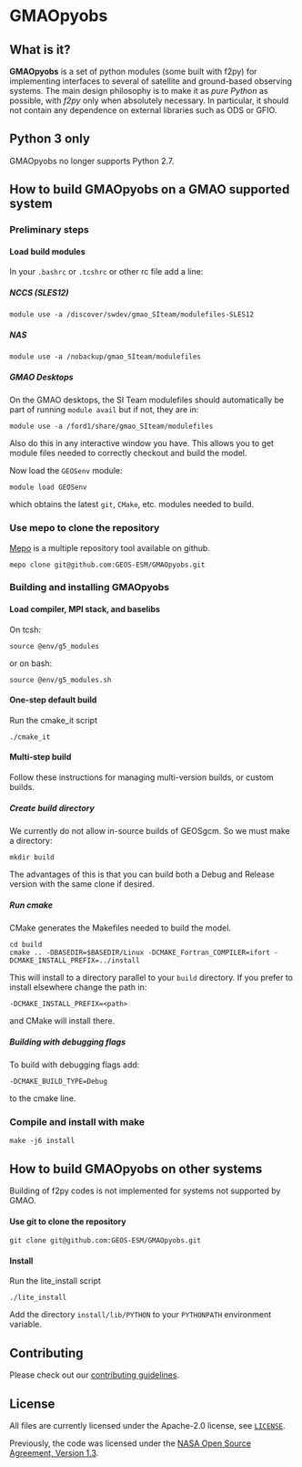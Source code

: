 # GMAOpyobs

## What is it?

**GMAOpyobs** is a set of python modules (some built with f2py) for
implementing interfaces to several of satellite and ground-based
observing systems. The main design philosophy is to make it as *pure
Python* as possible, with *f2py* only when absolutely necessary. In
particular, it should not contain any dependence on external libraries
such as ODS or GFIO.

## Python 3 only

GMAOpyobs no longer supports Python 2.7.


## How to build GMAOpyobs on a GMAO supported system 

### Preliminary steps

#### Load build modules

In your `.bashrc` or `.tcshrc` or other rc file add a line:

##### NCCS (SLES12)

```
module use -a /discover/swdev/gmao_SIteam/modulefiles-SLES12
```

##### NAS
```
module use -a /nobackup/gmao_SIteam/modulefiles
```

##### GMAO Desktops
On the GMAO desktops, the SI Team modulefiles should automatically be
part of running `module avail` but if not, they are in:

```
module use -a /ford1/share/gmao_SIteam/modulefiles
```

Also do this in any interactive window you have. This allows you to get module files needed to correctly checkout and build the model.

Now load the `GEOSenv` module:
```
module load GEOSenv
```
which obtains the latest `git`, `CMake`, etc. modules needed to build.

### Use mepo to clone the repository

[Mepo](https://github.com/GEOS-ESM/mepo) is a multiple repository tool available on github.

```
mepo clone git@github.com:GEOS-ESM/GMAOpyobs.git
```


### Building and installing GMAOpyobs

#### Load compiler, MPI stack, and baselibs
On tcsh:
```
source @env/g5_modules
```
or on bash:
```
source @env/g5_modules.sh
```
#### One-step default build
Run the cmake_it script
```
./cmake_it
```

#### Multi-step build
Follow these instructions for managing multi-version builds, or custom builds.

##### Create build directory
We currently do not allow in-source builds of GEOSgcm. So we must make a directory:
```
mkdir build
```
The advantages of this is that you can build both a Debug and Release version with the same clone if desired.

##### Run cmake
CMake generates the Makefiles needed to build the model.
```
cd build
cmake .. -DBASEDIR=$BASEDIR/Linux -DCMAKE_Fortran_COMPILER=ifort -DCMAKE_INSTALL_PREFIX=../install
```
This will install to a directory parallel to your `build` directory. If you prefer to install elsewhere change the path in:
```
-DCMAKE_INSTALL_PREFIX=<path>
```
and CMake will install there.

##### Building with debugging flags
To build with debugging flags add:
```
-DCMAKE_BUILD_TYPE=Debug
```
to the cmake line.

### Compile and install with make
```
make -j6 install
```

## How to build GMAOpyobs on other systems

Building of f2py codes is not implemented for systems not supported by GMAO.

#### Use git to clone the repository

```
git clone git@github.com:GEOS-ESM/GMAOpyobs.git
```

#### Install
Run the lite_install script
```
./lite_install
```

Add the directory `install/lib/PYTHON` to your `PYTHONPATH` environment variable.

## Contributing

Please check out our [contributing guidelines](CONTRIBUTING.md).

## License

All files are currently licensed under the Apache-2.0 license, see [`LICENSE`](LICENSE).

Previously, the code was licensed under the [NASA Open Source Agreement, Version 1.3](LICENSE-NOSA).
